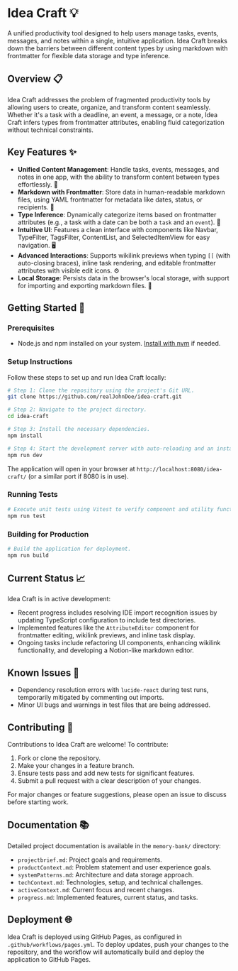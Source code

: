 # Idea Craft 💡

A unified productivity tool designed to help users manage tasks, events, messages, and notes within a single, intuitive application. Idea Craft breaks down the barriers between different content types by using markdown with frontmatter for flexible data storage and type inference.

## Overview 📋

Idea Craft addresses the problem of fragmented productivity tools by allowing users to create, organize, and transform content seamlessly. Whether it's a task with a deadline, an event, a message, or a note, Idea Craft infers types from frontmatter attributes, enabling fluid categorization without technical constraints.

## Key Features ✨

- **Unified Content Management**: Handle tasks, events, messages, and notes in one app, with the ability to transform content between types effortlessly. 📝
- **Markdown with Frontmatter**: Store data in human-readable markdown files, using YAML frontmatter for metadata like dates, status, or recipients. 📄
- **Type Inference**: Dynamically categorize items based on frontmatter attributes (e.g., a task with a date can be both a `task` and an `event`). 🧠
- **Intuitive UI**: Features a clean interface with components like Navbar, TypeFilter, TagsFilter, ContentList, and SelectedItemView for easy navigation. 🖥️
- **Advanced Interactions**: Supports wikilink previews when typing `[[` (with auto-closing braces), inline task rendering, and editable frontmatter attributes with visible edit icons. ⚙️
- **Local Storage**: Persists data in the browser's local storage, with support for importing and exporting markdown files. 💾

## Getting Started 🚀

### Prerequisites

- Node.js and npm installed on your system. [Install with nvm](https://github.com/nvm-sh/nvm#installing-and-updating) if needed.

### Setup Instructions

Follow these steps to set up and run Idea Craft locally:

```sh
# Step 1: Clone the repository using the project's Git URL.
git clone https://github.com/realJohnDoe/idea-craft.git

# Step 2: Navigate to the project directory.
cd idea-craft

# Step 3: Install the necessary dependencies.
npm install

# Step 4: Start the development server with auto-reloading and an instant preview.
npm run dev
```

The application will open in your browser at `http://localhost:8080/idea-craft/` (or a similar port if 8080 is in use).

### Running Tests

```sh
# Execute unit tests using Vitest to verify component and utility functionality.
npm run test
```

### Building for Production

```sh
# Build the application for deployment.
npm run build
```

## Current Status 📈

Idea Craft is in active development:
- Recent progress includes resolving IDE import recognition issues by updating TypeScript configuration to include test directories.
- Implemented features like the `AttributeEditor` component for frontmatter editing, wikilink previews, and inline task display.
- Ongoing tasks include refactoring UI components, enhancing wikilink functionality, and developing a Notion-like markdown editor.

## Known Issues 🐛

- Dependency resolution errors with `lucide-react` during test runs, temporarily mitigated by commenting out imports.
- Minor UI bugs and warnings in test files that are being addressed.

## Contributing 🤝

Contributions to Idea Craft are welcome! To contribute:
1. Fork or clone the repository.
2. Make your changes in a feature branch.
3. Ensure tests pass and add new tests for significant features.
4. Submit a pull request with a clear description of your changes.

For major changes or feature suggestions, please open an issue to discuss before starting work.

## Documentation 📚

Detailed project documentation is available in the `memory-bank/` directory:
- `projectbrief.md`: Project goals and requirements.
- `productContext.md`: Problem statement and user experience goals.
- `systemPatterns.md`: Architecture and data storage approach.
- `techContext.md`: Technologies, setup, and technical challenges.
- `activeContext.md`: Current focus and recent changes.
- `progress.md`: Implemented features, current status, and tasks.

## Deployment 🌐

Idea Craft is deployed using GitHub Pages, as configured in `.github/workflows/pages.yml`. To deploy updates, push your changes to the repository, and the workflow will automatically build and deploy the application to GitHub Pages.
